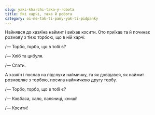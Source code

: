 ```yaml
---
slug: yaki-kharchi-taka-y-robota
title: Які харчі, така й робота
category: oi-ne-tak-ti-pany-yak-ti-pidpanky
---
```

Найнявся до хазяїна наймит і виїхав косити. Ото приїхав та й починає розмову з тією торбою, що в ній харчі:

/— Торбо, торбо, що в тобі є?

/— Хліб та цибуля.

/— Спати.

А хазяїн і послав на підслухи наймичку, та як довідався, як наймит розмовляє з торбою, посила наймичкою другу торбу.

/— Торбо, торбо, що в тобі є?

/— Ковбаса, сало, паляниці, книші!

/— Косити!
